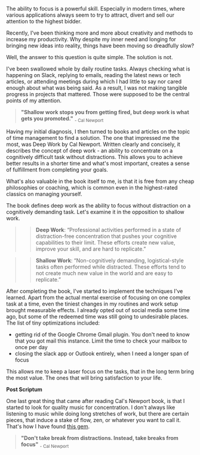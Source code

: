 The ability to focus is a powerful skill. Especially in modern times, where various applications always seem to try to attract, divert and sell our attention to the highest bidder.

Recently, I've been thinking more and more about creativity and methods to increase my productivity. Why despite
my inner need and longing for bringing new ideas into reality, things have been moving so dreadfully slow?

Well, the answer to this question is quite simple. The solution is not.

I've been swallowed whole by daily routine tasks. Always checking what is happening on Slack, replying to emails, reading the latest news or tech articles, or attending meetings during which I had little to say nor cared enough about what was being said.
As a result, I was not making tangible progress in projects that mattered. Those were supposed to be the central points of my attention.

> **"Shallow work stops you from getting fired, but deep work is what gets you promoted."**
><sub>- Cal Newport</sub>

Having my initial diagnosis, I then turned to books and articles on the topic of time management to find a solution. The one that impressed me the most, was Deep Work by Cal Newport. Written clearly and concisely, it describes the concept of deep work - an ability to concentrate on a cognitively difficult task without distractions. This allows you to achieve better results in a shorter time and what's most important, creates a sense of fulfillment from completing your goals.

What's also valuable in the book itself to me, is that it is free from any cheap philosophies or coaching, which is common even in the highest-rated classics on managing yourself.

The book defines deep work as the ability to focus without distraction on a cognitively demanding task. Let's examine it in the opposition to shallow work.
>>**Deep Work**: “Professional activities performed in a state of distraction-free concentration that pushes your cognitive capabilities to their limit. These efforts create new value, improve your skill, and are hard to replicate.”

>>**Shallow Work**: “Non-cognitively demanding, logistical-style tasks often performed while distracted. These efforts tend to not create much new value in the world and are easy to replicate.”


After completing the book, I've started to implement the techniques I've learned. Apart from the actual mental exercise of focusing on one complex task at a time, even the tiniest changes in my routines and work setup brought measurable effects. I already opted out of social media some time ago, but some of the redeemed time was still going to undesirable places. The list of tiny optimizations included:
- getting rid of the Google Chrome Gmail plugin. You don't need to know that you got mail this instance. Limit the time to check your mailbox to once per day
- closing the slack app or Outlook entirely, when I need a longer span of focus

This allows me to keep a laser focus on the tasks, that in the long term bring the most value. The ones that will bring satisfaction to your life.

**Post Scriptum**

One last great thing that came after reading Cal's Newport book, is that I started to look for quality music for concentration.
I don't always like listening to music while doing long stretches of work, but there are certain pieces, that induce a stake of flow, zen, or whatever you want to call it. That's how I have found [this gem](https://open.spotify.com/playlist/1y8TGPY5GqXY9YjqKkHdIb?si=X77GirWbTXOnXYWMIE1IoA).

>**"Don't take break from distractions. Instead, take breaks from focus"**
><sub>- Cal Newport</sub>